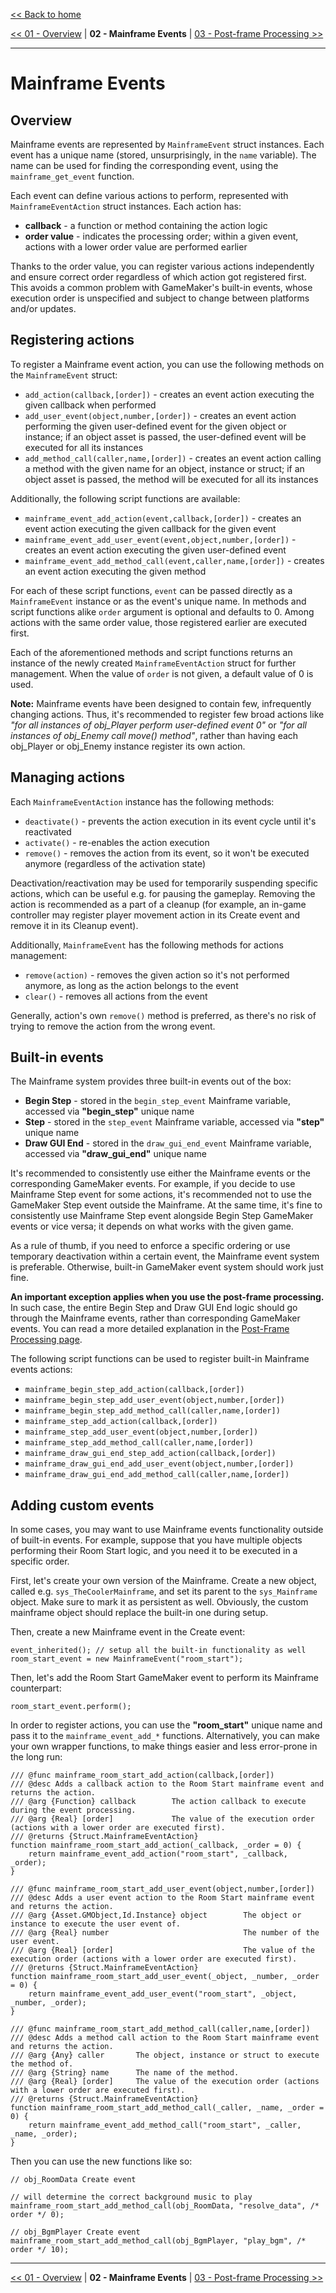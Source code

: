 [<< Back to home](https://github.com/Alphish/gm-mainframe)

[<< 01 - Overview](/Docs/01%20-%20Overview.md) | **02 - Mainframe Events** | [03 - Post-frame Processing >>](/Docs/03%20-%20Post-frame%20Processing.md)

-----

# Mainframe Events

## Overview

Mainframe events are represented by `MainframeEvent` struct instances. Each event has a unique name (stored, unsurprisingly, in the `name` variable). The name can be used for finding the corresponding event, using the `mainframe_get_event` function.

Each event can define various actions to perform, represented with `MainframeEventAction` struct instances. Each action has:

- **callback** - a function or method containing the action logic
- **order value** - indicates the processing order; within a given event, actions with a lower order value are performed earlier

Thanks to the order value, you can register various actions independently and ensure correct order regardless of which action got registered first. This avoids a common problem with GameMaker's built-in events, whose execution order is unspecified and subject to change between platforms and/or updates.

## Registering actions

To register a Mainframe event action, you can use the following methods on the `MainframeEvent` struct:

- `add_action(callback,[order])` - creates an event action executing the given callback when performed
- `add_user_event(object,number,[order])` - creates an event action performing the given user-defined event for the given object or instance; if an object asset is passed, the user-defined event will be executed for all its instances
- `add_method_call(caller,name,[order])` - creates an event action calling a method with the given name for an object, instance or struct; if an object asset is passed, the method will be executed for all its instances

Additionally, the following script functions are available:

- `mainframe_event_add_action(event,callback,[order])` - creates an event action executing the given callback for the given event
- `mainframe_event_add_user_event(event,object,number,[order])` - creates an event action executing the given user-defined event
- `mainframe_event_add_method_call(event,caller,name,[order])` - creates an event action executing the given method

For each of these script functions, `event` can be passed directly as a `MainframeEvent` instance or as the event's unique name. In methods and script functions alike `order` argument is optional and defaults to 0. Among actions with the same order value, those registered earlier are executed first.

Each of the aforementioned methods and script functions returns an instance of the newly created `MainframeEventAction` struct for further management. When the value of `order` is not given, a default value of 0 is used.

**Note:** Mainframe events have been designed to contain few, infrequently changing actions. Thus, it's recommended to register few broad actions like *"for all instances of obj_Player perform user-defined event 0"* or *"for all instances of obj_Enemy call move() method"*, rather than having each obj_Player or obj_Enemy instance register its own action.

## Managing actions

Each `MainframeEventAction` instance has the following methods:

- `deactivate()` - prevents the action execution in its event cycle until it's reactivated
- `activate()` - re-enables the action execution
- `remove()` - removes the action from its event, so it won't be executed anymore (regardless of the activation state)

Deactivation/reactivation may be used for temporarily suspending specific actions, which can be useful e.g. for pausing the gameplay. Removing the action is recommended as a part of a cleanup (for example, an in-game controller may register player movement action in its Create event and remove it in its Cleanup event).

Additionally, `MainframeEvent` has the following methods for actions management:

- `remove(action)` - removes the given action so it's not performed anymore, as long as the action belongs to the event
- `clear()` - removes all actions from the event

Generally, action's own `remove()` method is preferred, as there's no risk of trying to remove the action from the wrong event.

## Built-in events

The Mainframe system provides three built-in events out of the box:

- **Begin Step** - stored in the `begin_step_event` Mainframe variable, accessed via **"begin_step"** unique name
- **Step** - stored in the `step_event` Mainframe variable, accessed via **"step"** unique name
- **Draw GUI End** - stored in the `draw_gui_end_event` Mainframe variable, accessed via **"draw_gui_end"** unique name

It's recommended to consistently use either the Mainframe events or the corresponding GameMaker events. For example, if you decide to use Mainframe Step event for some actions, it's recommended not to use the GameMaker Step event outside the Mainframe. At the same time, it's fine to consistently use Mainframe Step event alongside Begin Step GameMaker events or vice versa; it depends on what works with the given game.

As a rule of thumb, if you need to enforce a specific ordering or use temporary deactivation within a certain event, the Mainframe event system is preferable. Otherwise, built-in GameMaker event system should work just fine.

**An important exception applies when you use the post-frame processing.** In such case, the entire Begin Step and Draw GUI End logic should go through the Mainframe events, rather than corresponding GameMaker events. You can read a more detailed explanation in the [Post-Frame Processing page](/Docs/03-%20-%20Post-frame%20Processing.md).

The following script functions can be used to register built-in Mainframe events actions:

- `mainframe_begin_step_add_action(callback,[order])`
- `mainframe_begin_step_add_user_event(object,number,[order])`
- `mainframe_begin_step_add_method_call(caller,name,[order])`
- `mainframe_step_add_action(callback,[order])`
- `mainframe_step_add_user_event(object,number,[order])`
- `mainframe_step_add_method_call(caller,name,[order])`
- `mainframe_draw_gui_end_step_add_action(callback,[order])`
- `mainframe_draw_gui_end_add_user_event(object,number,[order])`
- `mainframe_draw_gui_end_add_method_call(caller,name,[order])`

## Adding custom events

In some cases, you may want to use Mainframe events functionality outside of built-in events. For example, suppose that you have multiple objects performing their Room Start logic, and you need it to be executed in a specific order.

First, let's create your own version of the Mainframe. Create a new object, called e.g. `sys_TheCoolerMainframe`, and set its parent to the `sys_Mainframe` object. Make sure to mark it as persistent as well. Obviously, the custom mainframe object should replace the built-in one during setup.

Then, create a new Mainframe event in the Create event:

```gml
event_inherited(); // setup all the built-in functionality as well
room_start_event = new MainframeEvent("room_start");
```

Then, let's add the Room Start GameMaker event to perform its Mainframe counterpart:

```gml
room_start_event.perform();
```

In order to register actions, you can use the **"room_start"** unique name and pass it to the `mainframe_event_add_*` functions. Alternatively, you can make your own wrapper functions, to make things easier and less error-prone in the long run:

```gml
/// @func mainframe_room_start_add_action(callback,[order])
/// @desc Adds a callback action to the Room Start mainframe event and returns the action.
/// @arg {Function} callback        The action callback to execute during the event processing.
/// @arg {Real} [order]             The value of the execution order (actions with a lower order are executed first).
/// @returns {Struct.MainframeEventAction}
function mainframe_room_start_add_action(_callback, _order = 0) {
    return mainframe_event_add_action("room_start", _callback, _order);
}

/// @func mainframe_room_start_add_user_event(object,number,[order])
/// @desc Adds a user event action to the Room Start mainframe event and returns the action.
/// @arg {Asset.GMObject,Id.Instance} object        The object or instance to execute the user event of.
/// @arg {Real} number                              The number of the user event.
/// @arg {Real} [order]                             The value of the execution order (actions with a lower order are executed first).
/// @returns {Struct.MainframeEventAction}
function mainframe_room_start_add_user_event(_object, _number, _order = 0) {
    return mainframe_event_add_user_event("room_start", _object, _number, _order);
}

/// @func mainframe_room_start_add_method_call(caller,name,[order])
/// @desc Adds a method call action to the Room Start mainframe event and returns the action.
/// @arg {Any} caller       The object, instance or struct to execute the method of.
/// @arg {String} name      The name of the method.
/// @arg {Real} [order]     The value of the execution order (actions with a lower order are executed first).
/// @returns {Struct.MainframeEventAction}
function mainframe_room_start_add_method_call(_caller, _name, _order = 0) {
    return mainframe_event_add_method_call("room_start", _caller, _name, _order);
}
```

Then you can use the new functions like so:

```gml
// obj_RoomData Create event

// will determine the correct background music to play
mainframe_room_start_add_method_call(obj_RoomData, "resolve_data", /* order */ 0);
```

```gml
// obj_BgmPlayer Create event
mainframe_room_start_add_method_call(obj_BgmPlayer, "play_bgm", /* order */ 10);
```

-----

[<< 01 - Overview](/Docs/01%20-%20Overview.md) | **02 - Mainframe Events** | [03 - Post-frame Processing >>](/Docs/03%20-%20Post-frame%20Processing.md)
